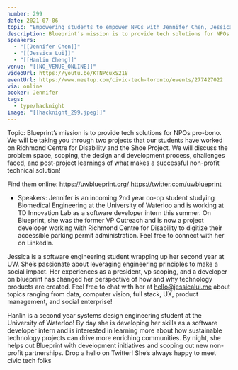 ```yaml
---
number: 299
date: 2021-07-06
topic: "Empowering students to empower NPOs with Jennifer Chen, Jessica Lui &amp; Hanlin Cheng: UW Blueprint"
description: Blueprint’s mission is to provide tech solutions for NPOs pro-bono. We will be taking you through two projects that our students have worked on Richmond Centre for Disability and the Shoe Project. We will discuss the problem space, scoping, the design and development process, challenges faced, and post-project learnings of what makes a successful non-profit technical solution! https://uwblueprint.org/
speakers:
  - "[[Jennifer Chen]]"
  - "[[Jessica Lui]]"
  - "[[Hanlin Cheng]]"
venue: "[[NO_VENUE_ONLINE]]"
videoUrl: https://youtu.be/KTNPcuxS218
eventUrl: https://www.meetup.com/civic-tech-toronto/events/277427022
via: online
booker: Jennifer
tags:
  - type/hacknight
image: "[[hacknight_299.jpeg]]"
---
```


Topic:
Blueprint’s mission is to provide tech solutions for NPOs pro-bono. We will be taking you through two projects that our students have worked on Richmond Centre for Disability and the Shoe Project. We will discuss the problem space, scoping, the design and development process, challenges faced, and post-project learnings of what makes a successful non-profit technical solution!

Find them online:
https://uwblueprint.org/
https://twitter.com/uwblueprint

+ Speakers:
Jennifer is an incoming 2nd year co-op student studying Biomedical Engineering at the University of Waterloo and is working at TD Innovation Lab as a software developer intern this summer. On Blueprint, she was the former VP Outreach and is now a project developer working with Richmond Centre for Disability to digitize their accessible parking permit administration. Feel free to connect with her on LinkedIn.

Jessica is a software engineering student wrapping up her second year at UW. She’s passionate about leveraging engineering principles to make a social impact. Her experiences as a president, vp scoping, and a developer on blueprint has changed her perspective of how and why technology products are created. Feel free to chat with her at hello@jessicalui.me about topics ranging from data, computer vision, full stack, UX, product management, and social enterprise!

Hanlin is a second year systems design engineering student at the University of Waterloo! By day she is developing her skills as a software developer intern and is interested in learning more about how sustainable technology projects can drive more enriching communities. By night, she helps out Blueprint with development initiatives and scoping out new non-profit partnerships. Drop a hello on Twitter! She’s always happy to meet civic tech folks
